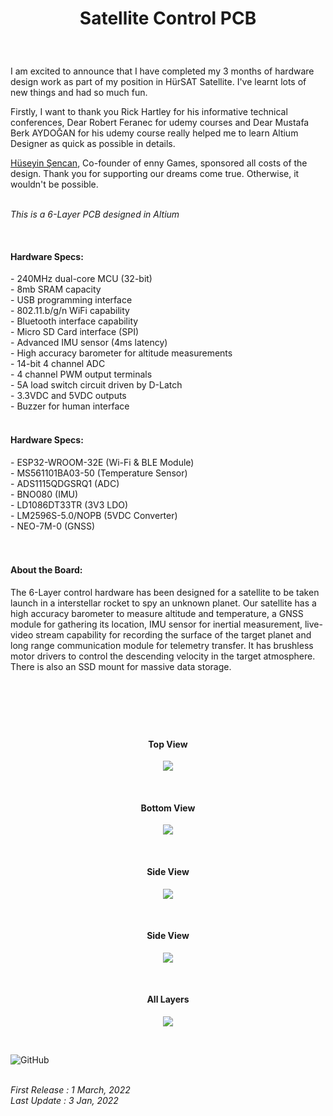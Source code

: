 <!-- BAŞLIK -->
<h1> 
  <p align="center">
     Satellite Control PCB
  </p>
</h1>

</br>

<!-- GİRİŞ -->

<p> 

I am excited to announce that I have completed my 3 months of hardware design work as part of my position in HürSAT Satellite. I've learnt lots of new things and had so much fun.

Firstly, I want to thank you Rick Hartley for his informative technical conferences, Dear Robert Feranec for udemy courses and Dear Mustafa Berk AYDOĞAN for his udemy course really helped me to learn Altium Designer as quick as possible in details.

<a href="https://github.com/hsencan03">Hüseyin Şencan</a>, Co-founder of enny Games, sponsored all costs of the design. Thank you for supporting our dreams come true. Otherwise, it wouldn't be possible.


</br> <i> This is a 6-Layer PCB designed in Altium </i>

 </p>


</br>

<!-- ÖZELLİKLER -->
                        


<h4> Hardware Specs: </h4> 
- 240MHz dual-core MCU (32-bit) </br>
- 8mb SRAM capacity </br>
- USB programming interface </br>
- 802.11.b/g/n WiFi capability </br>
- Bluetooth interface capability </br>
- Micro SD Card interface (SPI) </br>
- Advanced IMU sensor (4ms latency) </br>
- High accuracy barometer for altitude measurements </br>
- 14-bit 4 channel ADC </br>
- 4 channel PWM output terminals </br>
- 5A load switch circuit driven by D-Latch </br>
- 3.3VDC and 5VDC outputs </br>
- Buzzer for human interface </br>

</br>

<h4> Hardware Specs: </h4> 
- ESP32-WROOM-32E (Wi-Fi & BLE Module)</br>
- MS561101BA03-50 (Temperature Sensor)</br>
- ADS1115QDGSRQ1 (ADC)</br>
- BNO080 (IMU) </br>
- LD1086DT33TR (3V3 LDO) </br>
- LM2596S-5.0/NOPB (5VDC Converter) </br>
- NEO-7M-0 (GNSS) </br>

</br>
</br>

<!-- HAKKINDA -->

<h4> About the Board: </h4> 
<p> The 6-Layer control hardware has been designed for a satellite to be taken launch in a interstellar rocket to spy an unknown planet. 
Our satellite has a high accuracy barometer to measure altitude and temperature, a GNSS module for gathering its location, IMU sensor for inertial measurement, live-video stream capability for recording the surface of the target planet and long range communication module for telemetry transfer.
It has brushless motor drivers to control the descending velocity in the target atmosphere. There is also an SSD mount for massive data storage. </p>

</br>

<h1> 
  <p align="center">
  </p>
</h1>


<!-- GÖRSELLER -->
                        
                        
<br/>

<H4 align="center"> Top View </H4>
 <p align="center">
  <img src="./Images/Top View 3D.png"></p>


<br/>

<H4 align="center"> Bottom View </H4>
<p align="center">
<img src="./Images/Bottom View 3D.png"></p>

<br/>

<H4 align="center"> Side View </H4>
<p align="center">
<img src="./Images/Side View.png"></p>

<br/>

<H4 align="center"> Side View </H4>
<p align="center">
<img src="./Images/Side-Bottom View.png"></p>

<br/>

<H4 align="center"> All Layers </H4>
<p align="center">
<img src="./Images/Multilayer View.png"></p>

<br/>

![GitHub](https://img.shields.io/github/license/enesmrcn/PCB-Design)   

<br/> <i>First Release : 1 March, 2022</i>
<br/> <i>Last Update : 3 Jan, 2022</i>
